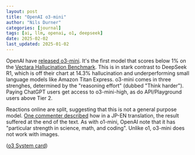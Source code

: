 ```yaml
---
layout: post
title: "OpenAI o3-mini"
author: "Nils Durner"
categories: [journal]
tags: [ai, llm, openai, o1, deepseek]
date: 2025-02-02
last_updated: 2025-01-02
---
```


OpenAI have [released o3-mini](https://openai.com/index/openai-o3-mini/). It's the first model that scores below 1% on the [Vectara Hallucination Benchmark](https://github.com/vectara/hallucination-leaderboard/). This is in stark contrast to DeepSeek R1, which is off their chart at 14.3% hallucination and underperforming small language models like Amazon Titan Express.
o3-mini comes in three strenghes, determined by the "reasoning effort" (dubbed "Think harder"). Paying ChatGPT users get access to o3-mini-high, as do API/Playground users above Tier 2.

Reactions online are split, suggesting that this is not a general purpose model. [One commenter described](https://news.ycombinator.com/item?id=42894215) how in a JP-EN translation, the result suffered at the end of the text. As with o1-mini, OpenAI note that it has "particular strength in science, math, and coding". Unlike o1, o3-mini does not work with images.

([o3 System card](https://cdn.openai.com/o3-mini-system-card.pdf))